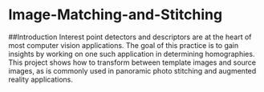 # Image-Matching-and-Stitching
##Introduction
Interest point detectors and descriptors are at the heart of most computer vision applications. The goal of this practice is to gain insights by working on one such application in determining homographies. This project shows how to transform between template images and source images, as is commonly used in panoramic photo stitching and augmented reality applications.
